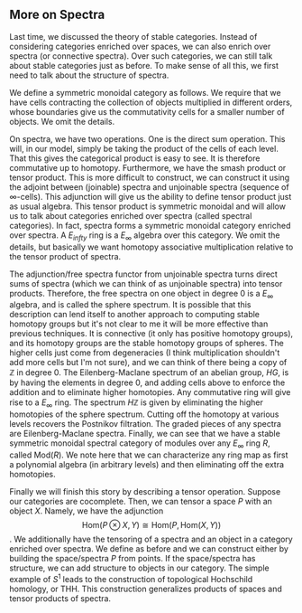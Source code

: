 ## More on Spectra

Last time, we discussed the theory of stable categories. Instead of considering categories enriched over spaces, we can also enrich over spectra (or connective spectra). Over such categories, we can still talk about stable categories just as before. To make sense of all this, we first need to talk about the structure of spectra.

We define a symmetric monoidal category as follows. We require that we have cells contracting the collection of objects multiplied in different orders, whose boundaries give us the commutativity cells for a smaller number of objects. We omit the details.

On spectra, we have two operations. One is the direct sum operation. This will, in our model, simply be taking the product of the cells of each level. That this gives the categorical product is easy to see. It is therefore commutative up to homotopy. Furthermore, we have the smash product or tensor product. This is more difficult to construct, we can construct it using the adjoint between (joinable) spectra and unjoinable spectra (sequence of $\infty$-cells). This adjunction will give us the ability to define tensor product just as usual algebra. This tensor product is symmetric monoidal and will allow us to talk about categories enriched over spectra (called spectral categories). In fact, spectra forms a symmetric monoidal category enriched over spectra. A $E_{infty}$ ring is a $E_{\infty}$ algebra over this category. We omit the details, but basically we want homotopy associative multiplication relative to the tensor product of spectra.

The adjunction/free spectra functor from unjoinable spectra turns direct sums of spectra (which we can think of as unjoinable spectra) into tensor products. Therefore, the free spectra on one object in degree $0$ is a $E_{\infty}$ algebra, and is called the sphere spectrum. It is possible that this description can lend itself to another approach to computing stable homotopy groups but it's not clear to me it will be more effective than previous techniques. It is connective (it only has positive homotopy groups), and its homotopy groups are the stable homotopy groups of spheres. The higher cells just come from degeneracies (I think multiplication shouldn't add more cells but I'm not sure), and we can think of there being a copy of $\mathbb{Z}$ in degree $0$. The Eilenberg-Maclane spectrum of an abelian group, $HG$, is by having the elements in degree $0$, and adding cells above to enforce the addition and to eliminate higher homotopies. Any commutative ring will give rise to a $E_{\infty}$ ring. The spectrum $H\mathbb{Z}$ is given by eliminating the higher homotopies of the sphere spectrum. Cutting off the homotopy at various levels recovers the Postnikov filtration. The graded pieces of any spectra are Eilenberg-Maclane spectra. Finally, we can see that we have a stable symmetric monoidal spectral category of modules over any $E_{\infty}$ ring $R$, called $\mathrm{Mod}(R)$. We note here that we can characterize any ring map as first a polynomial algebra (in arbitrary levels) and then eliminating off the extra homotopies.

Finally we will finish this story by describing a tensor operation. Suppose our categories are cocomplete. Then, we can tensor a space $P$ with an object $X$. Namely, we have the adjunction 
$$\mathrm{Hom}(P \otimes X,Y) \cong \mathrm{Hom}(P,\mathrm{Hom}(X,Y))$$.
We additionally have the tensoring of a spectra and an object in a category enriched over spectra. We define as before and we can construct either by building the space/spectra $P$ from points. If the space/spectra has structure, we can add structure to objects in our category. The simple example of $S^1$ leads to the construction of topological Hochschild homology, or THH. This construction generalizes products of spaces and tensor products of spectra.
